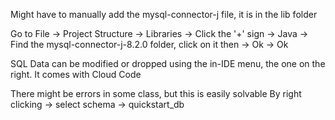 Might have to manually add the mysql-connector-j file, it is in the lib folder

Go to File -> Project Structure -> Libraries -> Click the '+' sign -> Java -> Find the mysql-connector-j-8.2.0 folder, click on it then -> Ok -> Ok

SQL Data can be modified or dropped using the in-IDE menu, the one on the right. It comes with Cloud Code

There might be errors in some class, but this is easily solvable
By right clicking -> select schema -> quickstart_db
